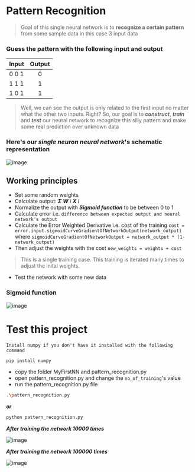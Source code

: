 # Pattern Recognition
> Goal of this single neural network is to **recognize a certain pattern** 
> from some sample data in this case 3 input data

### Guess the pattern with the following input and output

|   Input   | Output |
| --------- |:------:|
|   0 0 1   |    0   |
|   1 1 1   |    1   |
|   1 0 1   |    1   |

> Well, we can see the output is only related to the first input no matter what the other two inputs. Right?
> So, our goal is to ***construct***, ***train*** and ***test*** our neural network to recognize this silly 
> pattern and make some real prediction over unknown data

### Here's our *single neuron neural network*'s schematic representation

![image](https://github.com/iraihankabir/DeepLearning/blob/master/Pattern%20Recognition/img/schemetic_network.png)


## Working principles

* Set some random weights
* Calculate output: ***Σ*** ***W*** *i* ***X*** *i*
* Normalize the output with ***Sigmoid function*** to be between 0 to 1
* Calculate error i.e. `difference between expected output and neural network's output`
* Calculate the Error Weighted Derivative i.e. cost of the training
  `cost = error.input.sigmoidCurveGradientOfNetworkOutput(network_output)`
  where `sigmoidCurveGradientOfNetworkOutput = network_output * (1-network_output)`
* Then adjust the weights with the cost
  `new_weights = weights + cost`
> This is a single training case. This training is iterated many times to adjust the inital weights.
* Test the network with some new data


### Sigmoid function

![image](https://github.com/iraihankabir/DeepLearning/blob/master/Pattern%20Recognition/img/sigmoid_function.png)


# Test this project

`Install numpy if you don't have it installed with the following command`
```bash
pip install numpy
```
* copy the folder MyFirstNN and pattern_recognition.py
* open pattern_recognition.py and change the `no_of_training`'s value
* run the pattern_recognition.py file

```bash
.\pattern_recognition.py
```
***or***
```bash
python pattern_recognition.py
```





***After training the network 10000 times***

![image](https://github.com/iraihankabir/DeepLearning/blob/master/Pattern%20Recognition/img/training-1.png)





***After training the network 100000 times***

![image](https://github.com/iraihankabir/DeepLearning/blob/master/Pattern%20Recognition/img/training-2.png)
